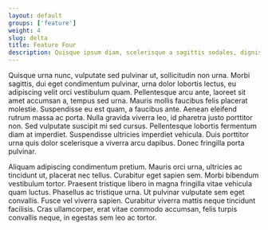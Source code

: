 ```yaml
---
layout: default
groups: ['feature']
weight: 4
slug: delta
title: Feature Four
description: Quisque ipsum diam, scelerisque a sagittis sodales, dignissim sit amet libero. Donec pulvinar ligula sit amet quam sodales tincidunt.
---
```

Quisque urna nunc, vulputate sed pulvinar ut, sollicitudin non urna. Morbi sagittis, dui eget condimentum pulvinar, urna dolor lobortis lectus, eu adipiscing velit orci vestibulum quam. Pellentesque arcu ante, laoreet sit amet accumsan a, tempus sed urna. Mauris mollis faucibus felis placerat molestie. Suspendisse eu est quam, a faucibus ante. Aenean eleifend rutrum massa ac porta. Nulla gravida viverra leo, id pharetra justo porttitor non. Sed vulputate suscipit mi sed cursus. Pellentesque lobortis fermentum diam at imperdiet. Suspendisse ultricies imperdiet vehicula. Duis porttitor urna quis dolor scelerisque a viverra arcu dapibus. Donec fringilla porta pulvinar.

Aliquam adipiscing condimentum pretium. Mauris orci urna, ultricies ac tincidunt ut, placerat nec tellus. Curabitur eget sapien sem. Morbi bibendum vestibulum tortor. Praesent tristique libero in magna fringilla vitae vehicula quam luctus. Phasellus ac tristique urna. Ut pulvinar vulputate sem eget convallis. Fusce vel viverra sapien. Curabitur viverra mattis neque tincidunt facilisis. Cras ullamcorper, erat vitae commodo accumsan, felis turpis convallis neque, in egestas sem leo ac tortor.
